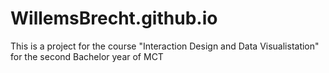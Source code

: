 # WillemsBrecht.github.io
This is a project for the course "Interaction Design and Data Visualistation" for the second Bachelor year of MCT

